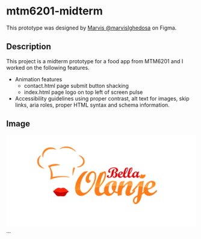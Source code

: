 # mtm6201-midterm

This prototype was designed by [Marvis @marvisIghedosa](https://www.figma.com/community/file/893381127703378146) on Figma.

## Description

This project is a midterm prototype for a food app from MTM6201 and I worked on the following features.
- Animation features
    - contact.html page submit button shacking
    - index.html page logo on top left of screen pulse
- Accessibility guidelines using proper contrast, alt text for images, skip links, aria roles, proper HTML syntax and schema information. 

## Image 
![Companies logo with chef hat saying Bella Olanje](images/logo.png)
...

